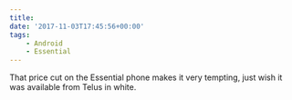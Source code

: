 ```yaml
---
title:
date: '2017-11-03T17:45:56+00:00'
tags:
    - Android
    - Essential
---
```


That price cut on the Essential phone makes it very tempting, just wish it was available from Telus in white.
